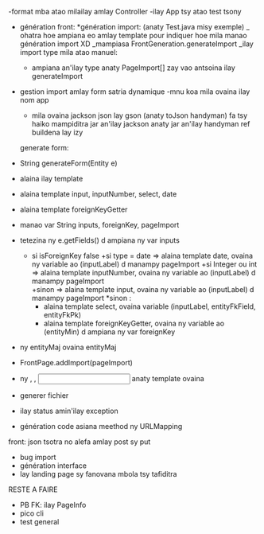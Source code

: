 -format mba atao milailay amlay Controller
-ilay App tsy atao test tsony

- génération front:
  \*génération import: (anaty Test.java misy exemple)
  \_ ohatra hoe ampiana <import> eo amlay template pour indiquer hoe mila manao génération import XD
  \_mampiasa FrontGeneration.generateImport
  \_ilay import type mila atao manuel:

  - ampiana an'ilay type anaty PageImport[] zay vao antsoina ilay generateImport

- gestion import amlay form satria dynamique
  -mnu koa mila ovaina ilay nom app

  - mila ovaina jackson json lay gson (anaty toJson handyman) fa tsy haiko mampiditra jar an'ilay jackson anaty jar an'ilay handyman ref buildena lay izy

  generate form:

- String generateForm(Entity e)
- alaina ilay template
- alaina template input, inputNumber, select, date
- alaina template foreignKeyGetter
- manao var String inputs, foreignKey, pageImport
- tetezina ny e.getFields() d ampiana ny var inputs
  - si isForeignKey false
    +si type = date => alaina template date, ovaina ny variable ao (inputLabel) d manampy pageImport
    +si Integer ou int => alaina template inputNumber, ovaina ny variable ao (inputLabel) d manampy pageImport  
     +sinon => alaina template input, ovaina ny variable ao (inputLabel) d manampy pageImport
    \*sinon :
    - alaina template select, ovaina variable (inputLabel, entityFkField, entityFkPk)
    - alaina template foreignKeyGetter, ovaina ny variable ao (entityMin) d ampiana ny var foreignKey
- ny entityMaj ovaina entityMaj
- FrontPage.addImport(pageImport)
- ny <import>, <foreignKey>, <input> anaty template ovaina
- generer fichier

- ilay status amin'ilay exception
- génération code asiana meethod ny URLMapping

front: json tsotra no alefa amlay post sy put

- bug import
- génération interface
- lay landing page sy fanovana mbola tsy tafiditra

RESTE A FAIRE

- PB FK: ilay PageInfo
- pico cli
- test general
